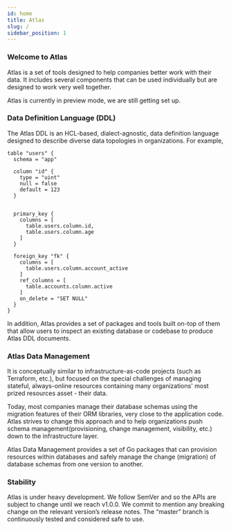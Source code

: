 ```yaml
---
id: home
title: Atlas
slug: /
sidebar_position: 1
---
```

### Welcome to Atlas

Atlas is a set of tools designed to help companies better work with their data. It includes several components that can
be used individually but are designed to work very well together.

Atlas is currently in preview mode, we are still getting set up.

### Data Definition Language (DDL)
The Atlas DDL is an HCL-based, dialect-agnostic, data definition language designed to describe diverse data topologies
in organizations. For example,

```hcl
table "users" {
  schema = "app"

  column "id" {
    type = "uint"
    null = false
    default = 123
  }


  primary_key {
    columns = [
      table.users.column.id,
      table.users.column.age
    ]
  }

  foreign_key "fk" {
    columns = [
      table.users.column.account_active
    ]
    ref_columns = [
      table.accounts.column.active
    ]
    on_delete = "SET NULL"
  }
}
```

In addition, Atlas provides a set of packages and tools built on-top of
them that allow users to inspect an existing database or codebase to
produce Atlas DDL documents.

### Atlas Data Management

It is conceptually similar to  infrastructure-as-code projects (such as
Terraform, etc.), but focused on the special challenges of managing
stateful, always-online resources containing many organizations' most
prized resources asset - their data.

Today, most companies manage their database schemas using the migration
features of their ORM libraries, very close to the application code.
Atlas strives to change this approach and to help organizations push
schema management(provisioning, change management, visibility, etc.)
down to the infrastructure layer.

Atlas Data Management provides a set of Go packages that can
provision resources within databases and safely manage the change
(migration) of database schemas from one version to another.

### Stability

Atlas is under heavy development. We follow SemVer and so the APIs are subject to change until we
reach v1.0.0. We commit to mention any breaking change on the relevant version’s release notes. The “master” branch is
continuously tested and considered safe to use.